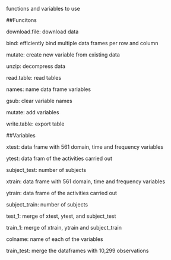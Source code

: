 functions and variables to use

##Funcitons

download.file: download data

bind: efficiently bind multiple data frames per row and column

mutate: create new variable from existing data

unzip: decompress data

read.table: read tables

names: name data frame variables

gsub: clear variable names

mutate: add variables

write.table: export table



##Variables 

xtest: data frame with 561 domain, time and frequency variables

ytest: data fram of the activities carried out

subject_test: number of subjects


xtrain: data frame with 561 domain, time and frequency variables

ytrain: data frame of the activities carried out

subject_train: number of subjects


test_1: merge of xtest, ytest, and subject_test

train_1: merge of xtrain, ytrain and subject_train

colname: name of each of the variables

train_test: merge the dataframes with 10,299 observations


